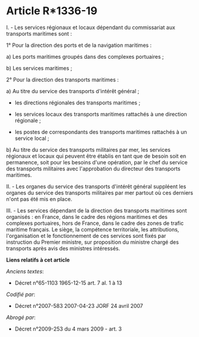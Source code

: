 # Article R*1336-19

I. - Les services régionaux et locaux dépendant du commissariat aux transports maritimes sont :

1° Pour la direction des ports et de la navigation maritimes :

a) Les ports maritimes groupés dans des complexes portuaires ;

b) Les services maritimes ;

2° Pour la direction des transports maritimes :

a) Au titre du service des transports d'intérêt général ;

- les directions régionales des transports maritimes ;

- les services locaux des transports maritimes rattachés à une direction régionale ;

- les postes de correspondants des transports maritimes rattachés à un service local ;

b) Au titre du service des transports militaires par mer, les services régionaux et locaux qui peuvent être établis en tant
que de besoin soit en permanence, soit pour les besoins d'une opération, par le chef du service des transports militaires
avec l'approbation du directeur des transports maritimes.

II. - Les organes du service des transports d'intérêt général suppléent les organes du service des transports militaires par
mer partout où ces derniers n'ont pas été mis en place.

III. - Les services dépendant de la direction des transports maritimes sont organisés : en France, dans le cadre des régions
maritimes et des complexes portuaires, hors de France, dans le cadre des zones de trafic maritime français. Le siège, la
compétence territoriale, les attributions, l'organisation et le fonctionnement de ces services sont fixés par instruction du
Premier ministre, sur proposition du ministre chargé des transports après avis des ministres intéressés.

**Liens relatifs à cet article**

_Anciens textes_:

  - Décret n°65-1103 1965-12-15 art. 7 al. 1 à 13

_Codifié par_:

  - Décret n°2007-583 2007-04-23 JORF 24 avril 2007

_Abrogé par_:

  - Décret n°2009-253 du 4 mars 2009 - art. 3
